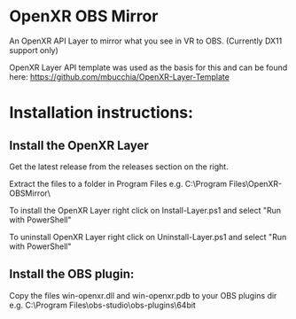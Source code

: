 # OpenXR OBS Mirror

An OpenXR API Layer to mirror what you see in VR to OBS. (Currently DX11 support only)

OpenXR Layer API template was used as the basis for this and can be found here:
https://github.com/mbucchia/OpenXR-Layer-Template

# Installation instructions:

## Install the OpenXR Layer
Get the latest release from the releases section on the right.

Extract the files to a folder in Program Files e.g. C:\Program Files\OpenXR-OBSMirror\

To install the OpenXR Layer right click on Install-Layer.ps1 and select "Run with PowerShell"

To uninstall OpenXR Layer right click on Uninstall-Layer.ps1 and select "Run with PowerShell"


## Install the OBS plugin:
Copy the files win-openxr.dll and win-openxr.pdb to your OBS plugins dir e.g. C:\Program Files\obs-studio\obs-plugins\64bit
